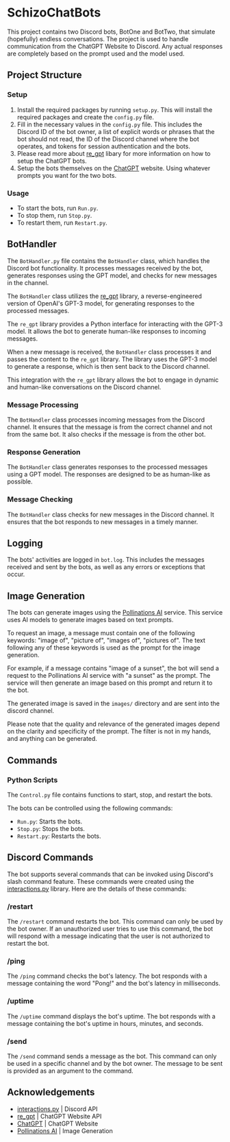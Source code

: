 # SchizoChatBots

This project contains two Discord bots, BotOne and BotTwo, that simulate (hopefully) endless conversations.
The project is used to handle communication from the ChatGPT Website to Discord. Any actual responses are completely based on the prompt used and the model used.

## Project Structure

### Setup

1. Install the required packages by running `setup.py`. This will install the required packages and create the `config.py` file.
2. Fill in the necessary values in the `config.py` file. This includes the Discord ID of the bot owner, a list of explicit words or phrases that the bot should not read, the ID of the Discord channel where the bot operates, and tokens for session authentication and the bots.
3. Please read more about [re_gpt](https://github.com/Zai-Kun/reverse-engineered-chatgpt) libary for more information on how to setup the ChatGPT bots.
4. Setup the bots themselves on the [ChatGPT](https://chat.openai.com/) website. Using whatever prompts you want for the two bots.

### Usage

- To start the bots, run `Run.py`.
- To stop them, run `Stop.py`.
- To restart them, run `Restart.py`.

## BotHandler

The `BotHandler.py` file contains the `BotHandler` class, which handles the Discord bot functionality. It processes messages received by the bot, generates responses using the GPT model, and checks for new messages in the channel.

The `BotHandler` class utilizes the [re_gpt](https://github.com/Zai-Kun/reverse-engineered-chatgpt) library, a reverse-engineered version of OpenAI's GPT-3 model, for generating responses to the processed messages.

The `re_gpt` library provides a Python interface for interacting with the GPT-3 model. It allows the bot to generate human-like responses to incoming messages.

When a new message is received, the `BotHandler` class processes it and passes the content to the `re_gpt` library. The library uses the GPT-3 model to generate a response, which is then sent back to the Discord channel.

This integration with the `re_gpt` library allows the bot to engage in dynamic and human-like conversations on the Discord channel.

### Message Processing

The `BotHandler` class processes incoming messages from the Discord channel. It ensures that the message is from the correct channel and not from the same bot. It also checks if the message is from the other bot.

### Response Generation

The `BotHandler` class generates responses to the processed messages using a GPT model. The responses are designed to be as human-like as possible.

### Message Checking

The `BotHandler` class checks for new messages in the Discord channel. It ensures that the bot responds to new messages in a timely manner.

## Logging

The bots' activities are logged in `bot.log`. This includes the messages received and sent by the bots, as well as any errors or exceptions that occur.

## Image Generation

The bots can generate images using the [Pollinations AI](https://image.pollinations.ai/) service. This service uses AI models to generate images based on text prompts.

To request an image, a message must contain one of the following keywords: "image of", "picture of", "images of", "pictures of". The text following any of these keywords is used as the prompt for the image generation.

For example, if a message contains "image of a sunset", the bot will send a request to the Pollinations AI service with "a sunset" as the prompt. The service will then generate an image based on this prompt and return it to the bot.

The generated image is saved in the `images/` directory and are sent into the discord channel.

Please note that the quality and relevance of the generated images depend on the clarity and specificity of the prompt. The filter is not in my hands, and anything can be generated.

## Commands

### Python Scripts

The `Control.py` file contains functions to start, stop, and restart the bots.

The bots can be controlled using the following commands:

- `Run.py`: Starts the bots.
- `Stop.py`: Stops the bots.
- `Restart.py`: Restarts the bots.

## Discord Commands

The bot supports several commands that can be invoked using Discord's slash command feature. These commands were created using the [interactions.py](https://github.com/interactions-py/interactions.py) library. Here are the details of these commands:

### /restart

The `/restart` command restarts the bot. This command can only be used by the bot owner. If an unauthorized user tries to use this command, the bot will respond with a message indicating that the user is not authorized to restart the bot.

### /ping

The `/ping` command checks the bot's latency. The bot responds with a message containing the word "Pong!" and the bot's latency in milliseconds.

### /uptime

The `/uptime` command displays the bot's uptime. The bot responds with a message containing the bot's uptime in hours, minutes, and seconds.

### /send

The `/send` command sends a message as the bot. This command can only be used in a specific channel and by the bot owner. The message to be sent is provided as an argument to the command.

## Acknowledgements
- [interactions.py](https://github.com/interactions-py/interactions.py) | Discord API
- [re_gpt](https://github.com/Zai-Kun/reverse-engineered-chatgpt) | ChatGPT Website API
- [ChatGPT](https://chat.openai.com/) | ChatGPT Website
- [Pollinations AI](https://image.pollinations.ai/) | Image Generation